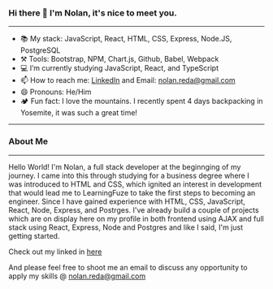 

### Hi there 👋 I'm Nolan, it's nice to meet you.
___

- 📚 My stack: JavaScript, React, HTML, CSS, Express, Node.JS, PostgreSQL
- ⚒️ Tools: Bootstrap, NPM, Chart.js, Github, Babel, Webpack
- 💻 I’m currently studying JavaScript, React, and TypeScript
- 📫 How to reach me: [LinkedIn](https://www.linkedin.com/in/nolanreda/) and Email: nolan.reda@gmail.com
- 😄 Pronouns: He/Him
- 🏕️ Fun fact: I love the mountains. I recently spent 4 days backpacking in Yosemite, it was such a great time!
___

### About Me
___ 
Hello World! I'm Nolan, a full stack developer at the beginnging of my journey. I came into this through studying for a business degree where I was introduced to HTML and CSS, which ignited an interest in development that would lead me to LearningFuze to take the first steps to becoming an engineer. Since I have gained experience with HTML, CSS, JavaScript, React, Node, Express, and Postrges. I've already build a couple of projects which are on display here on my profile in both frontend using AJAX and full stack using React, Express, Node and Postgres and like I said, I'm just getting started.

Check out my linked in [here](https://www.linkedin.com/in/nolanreda/)

And please feel free to shoot me an email to discuss any opportunity to apply my skills @ nolan.reda@gmail.com
